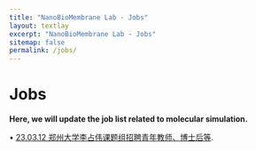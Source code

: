 ```yaml
---
title: "NanoBioMembrane Lab - Jobs"
layout: textlay
excerpt: "NanoBioMembrane Lab - Jobs"
sitemap: false
permalink: /jobs/
---
```


# Jobs

**Here, we will update the job list related to molecular simulation.**

• [23.03.12 郑州大学李占伟课题组招聘青年教师、博士后等](https://mp.weixin.qq.com/s/nheTg-pCLdfcGnAXWRzoeA). 
